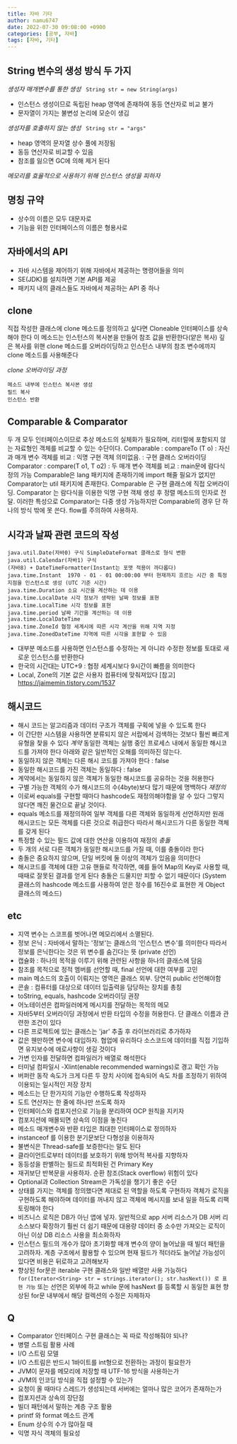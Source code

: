```yaml
---
title: 자바 기타
author: namu6747
date: 2022-07-30 09:08:00 +0900
categories: [공부, 자바]
tags: [자바, 기타]
---
```


## String 변수의 생성 방식 두 가지
*생성자 매개변수를 통한 생성*
``` String str = new String(args)```
- 인스턴스 생성이므로 독립된 heap 영역에 존재하여
 동등 연산자로 비교 불가
- 문자열이 가지는 불변성 논리에 모순이 생김

*생성자를 호출하지 않는 생성*
``` String str = "args"```
- heap 영역의 문자열 상수 풀에 저장됨
- 동등 연산자로 비교할 수 있음
- 참조를 잃으면 GC에 의해 제거 된다

*메모리를 효율적으로 사용하기 위해 인스턴스 생성을 피하자*

## 명칭 규약
- 상수의 이름은 모두 대문자로 
- 기능을 위한 인터페이스의 이름은 형용사로

## 자바에서의 API
- 자바 시스템을 제어하기 위해 자바에서 제공하는 명령어들을 의미
- SE(JDK)를 설치하면 기본 API를 제공
- 패키지 내의 클래스들도 자바에서 제공하는 API 중 하나

## clone
직접 작성한 클래스에 clone 메소드를 정의하고 싶다면
Cloneable 인터페이스를 상속해야 한다
이 메소드는 인스턴스의 복사본을 만들어 참조 값을 반환한다(얕은 복사)
깊은 복사를 위핸 clone 메소드를 오버라이딩하고
인스턴스 내부의 참조 변수에까지 clone 메소드를 사용해준다

*clone 오버라이딩 과정*
```
메소드 내부에 인스턴스 복사본 생성
필드 복사
인스턴스 반환
```

## Comparable & Comparator
두 개 모두 인터페이스이므로 추상 메소드의 실체화가 필요하며,
리터럴에 포함되지 않는 자료형인 객체를 비교할 수 있는 수단이다.
Comparable : compareTo (T o) : 자신과 매개 변수 객체를 비교 : 
익명 구현 객체 의미없음. : 구현 클래스 오버라이딩
Comparator : compare(T o1, T o2) : 두 매개 변수 객체를 비교 : 
main문에 람다식 정의 가능
Comparable은 lang 패키지에 존재하기에 import 해줄 필요가 없지만
Comparator는 util 패키지에 존재한다. 
Comparable 은 구현 클래스에 직접 오버라이딩.
Comparator 는 람다식을 이용한 익명 구현 객체 생성 후 정렬 메소드의 인자로 전달.
이러한 특성으로 Comparator는 다중 생성 가능하지만 Comparable의 경우 단 하나의 방식 밖에 못 쓴다.
flow를 주의하여 사용하자.

## 시각과 날짜 관련 코드의 작성
```
java.util.Date(자바0) 구식 SimpleDateFormat 클래스로 형식 변환 
java.util.Calendar(자바1) 구식
(자바8) + DateTimeFormatter(Instant는 포맷 적용이 까다롭다)
java.time.Instant  1970 - 01 - 01 00:00:00 부터 현재까지 흐르는 시간 중 특정 지점을 인스턴스로 생성 (UTC 기준 시간)
java.time.Duration 소요 시간을 계산하는 데 이용
java.time.LocalDate 시각 정보가 생략된 날짜 정보를 표현
java.time.LocalTime 시각 정보를 표현
java.time.period 날짜 기간을 계산하는 데 이용
java.time.LocalDateTime 
java.time.ZoneId 협정 세계시에 따른 시각 계산을 위해 지역 지정
java.time.ZonedDateTime 지역에 따른 시각을 표현할 수 있음 
```
- 대부분 메소드를 사용하면 인스턴스를 수정하는 게 아니라
 수정한 정보를 토대로 새로운 인스턴스를 반환한다
- 한국의 시간대는 UTC+9 : 협정 세계시보다 9시간이 빠름을 의미한다
- Local, Zone의 기본 값은 사용자 컴퓨터에 맞춰져있다
[참고] https://jaimemin.tistory.com/1537

## 해시코드
- 해시 코드는 알고리즘과 데이터 구조가 객체를 구획에 넣을 수 있도록 한다
- 이 간단한 시스템을 사용하면 분류되지 않은 서랍에서 검색하는 것보다
 훨씬 빠르게 유형을 찾을 수 있다
*계약*
동일한 객체는 실행 중인 프로세스 내에서 동일한 해시코드를 가져야 한다
아래와 같은 일반적인 오해를 의미하진 않는다.
- 동일하지 않은 객체는 다른 해시 코드를 가져야 한다 : false
- 동일한 해시코드를 가진 객체는 동일하다 : false
- 계약에서는 동일하지 않은 객체가 동일한 해시코드를 공유하는 것을 허용한다
- 구별 가능한 객체의 수가 해시코드의 수(4byte)보다 많기 때문에 명백하다
*재정의*
- 이로써 equals를 구현할 때마다 hashcode도 재정의해야함을 알 수 있다
 그렇지 않다면 깨진 물건으로 끝날 것이다.
- equals 메소드를 재정의하여 일부 객체를 다른 객체와 동일하게 선언하지만
 원래 해시코드는 모든 객체를 다른 것으로 취급한다
 따라서 해시코드가 다른 동일한 객체를 갖게 된다
- 특정할 수 있는 필드 값에 대한 연산을 이용하여 재정의
*충돌*
- 두 개의 서로 다른 객체가 동일한 해시코드를 가질 때, 이를 충돌이라 한다
- 충돌은 중요하지 않으며, 단일 버킷에 둘 이상의 객체가 있음을 의미한다
- 해시코드를 객체에 대한 고유 핸들로 착각하면,
 예를 들어 Map의 Key로 사용할 때, 때때로 잘못된 결과를 얻게 된다
 충돌은 드물지만 피할 수 없기 때문이다
(System 클래스의 hashcode 메소드를 사용하여 얻은 정수를
16진수로 표현한 게 Object 클래스의 메소드)



## etc
- 지역 변수는 스코프를 벗어나면 메모리에서 소멸된다.
- 정보 은닉 : 자바에서 말하는 '정보'는 클래스의 '인스턴스 변수'를 의미한다
 따라서 정보를 은닉한다는 것은 위 변수를 숨긴다는 뜻 (private 선언)
- 캡슐화 : 하나의 목적을 이루기 위해 관련된 사항을 하나의 클래스에 담음
- 참조를 목적으로 정적 멤버를 선언할 때, final 선언에 대한 여부를 고민
- main 메소드의 호출이 이뤄지는 영역은 클래스 외부. 당연히 public 선언해야함
- 콘솔 : 컴퓨터를 대상으로 데이터 입출력을 담당하는 장치를 총칭
- toString, equals, hashcode 오버라이딩 권장
- 어노테이션은 컴파일러에게 메시지를 전달하는 목적의 메모
- 자바5부터 오버라이딩 과정에서 반환 타입의 수정을 허용한다.
 단 클래스 이름과 관련한 조건이 있다
- 다른 프로젝트에 있는 클래스는 'jar' 추출 후 라이브러리로 추가하자
- 값은 웬만하면 변수에 대입하자. 협업에 유리하다
 소스코드에 데이터를 직접 기입하면 유지보수에 애로사항이 생길 것이다
- 가변 인자를 전달하면 컴파일러가 배열로 해석한다
- 터미널 컴파일시 -Xlint(enable recommended warnings)로 경고 확인 가능
- 버퍼란 동작 속도가 크게 다른 두 장치 사이에 접속되어 속도 차를 조정하기
 위하여 이용되는 일시적인 저장 장치
- 메소드는 단 한가지의 기능만 수행하도록 작성하자
- 도트 연산자는 한 줄에 하나만 쓰도록 하자
- 인터페이스와 컴포지션으로 기능을 분리하여 OCP 원칙을 지키자
- 컴포지션에 매몰되면 상속의 이점을 놓친다
- 메소드 매개변수와 반환 타입은 최대한 인터페이스로 정의하자
- instanceof 를 이용한 분기문보단 다형성을 이용하자
- 불변식은 Thread-safe를 보증한다는 말도 된다
- 클라이언트로부터 데이터를 보호하기 위해 방어적 복사를 지향하자
- 동등성을 판별하는 필드로 최적화된 건 Primary Key 
- 재귀보단 반복문을 사용하자. 순환 참조(Stack overflow) 위험이 있다
- Optional과 Collection Stream은 가독성을 챙기기 좋은 수단
- 상태를 가지는 객체를 정의했다면 제대로 된 역할을 하도록 구현하자
 객체가 로직을 구현하도록 해야하며 데이터를 꺼내지 않고
 객체에 메시지를 보내 일을 하도록 리팩토링해야 한다
- 비즈니스 로직은 DB가 아닌 앱에 넣자. 일반적으로 app 서버 리소스가
 DB 서버 리소스보다 확장하기 훨씬 더 쉽기 때문에 대용량 데이터 중
 소수만 가져오는 로직이 아닌 이상 DB 리소스 사용을 최소화하자
- 인스턴스 필드의 개수가 많아 초기화할 매개 변수의 양이 늘어났을 때
 빌더 패턴을 고려하자. 계층 구조에서 활용할 수 있으며 
 현재 필드가 적더라도 늘어날 가능성이 있다면 비용은 뒤로하고 고려해보자
- 향상된 for문은 iterable 구현 클래스와 일반 배열만 사용 가능하다
 ```for(Iterator<String> str = strings.iterator(); str.hasNext()) 로 표현 가능``` 
 또는 선언은 외부에 하고 while 문에 hasNext 를 등록할 시 동일한 표현
 향상된 for문 내부에서 해당 컬렉션의 수정은 자제하자


## Q
- Comparator 인터페이스 구현 클래스는 꼭 따로 작성해줘야 되나?
- 병렬 스트림 활용 사례
- I/O 스트림 모델
- I/O 스트림은 반드시 1바이트를 int형으로 전환하는 과정이 필요한가
- JVM이 문자를 메모리에 저장할 때 UTF-16 방식을 사용하는가
- JVM의 인코딩 방식을 직접 설정할 수 있는가
- 요청이 올 때마다 스레드가 생성되는데 서버에는 얼마나 많은 코어가 존재하는가
- 컴포지션과 상속의 장단점
- 빌더 패턴에서 말하는 계층 구조 활용
- printf 와 format 메소드 관계
- Enum 상수의 수가 많아질 때 
- 익명 자식 객체의 필요성